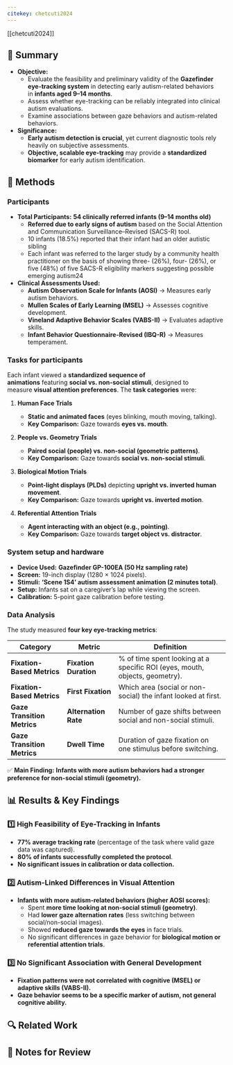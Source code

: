 ```yaml
---
citekey: chetcuti2024
---
```

[[chetcuti2024]]


## 📌 Summary

- **Objective:**
    - Evaluate the feasibility and preliminary validity of the **Gazefinder eye-tracking system** in detecting early autism-related behaviors in **infants aged 9–14 months**.
    - Assess whether eye-tracking can be reliably integrated into clinical autism evaluations.
    - Examine associations between gaze behaviors and autism-related behaviors.
- **Significance:**
    - **Early autism detection is crucial**, yet current diagnostic tools rely heavily on subjective assessments.
    - **Objective, scalable eye-tracking** may provide a **standardized biomarker** for early autism identification.

## 🔬 Methods

### Participants

- **Total Participants:** **54 clinically referred infants (9–14 months old)**
    - **Referred due to early signs of autism** based on the Social Attention and Communication Surveillance–Revised (SACS-R) tool.
    - 10 infants (18.5%) reported that their infant had an older autistic sibling
    - Each infant was referred to the larger study by a community health practitioner on the basis of showing three- (26%), four- (26%), or five (48%) of five SACS-R eligibility markers  suggesting possible emerging autism24
- **Clinical Assessments Used:**
    - **Autism Observation Scale for Infants (AOSI)** → Measures early autism behaviors.
    - **Mullen Scales of Early Learning (MSEL)** → Assesses cognitive development.
    - **Vineland Adaptive Behavior Scales (VABS-II)** → Evaluates adaptive skills.
    - **Infant Behavior Questionnaire-Revised (IBQ-R)** → Measures temperament.

### Tasks for participants

Each infant viewed a **standardized sequence of animations** featuring **social vs. non-social stimuli**, designed to measure **visual attention preferences**. The **task categories** were:

1. **Human Face Trials**
    
    - **Static and animated faces** (eyes blinking, mouth moving, talking).
    - **Key Comparison:** Gaze towards **eyes vs. mouth**.
2. **People vs. Geometry Trials**
    
    - **Paired social (people) vs. non-social (geometric patterns)**.
    - **Key Comparison:** Gaze towards **social vs. non-social stimuli**.
3. **Biological Motion Trials**
    
    - **Point-light displays (PLDs)** depicting **upright vs. inverted human movement**.
    - **Key Comparison:** Gaze towards **upright vs. inverted motion**.
4. **Referential Attention Trials**
    
    - **Agent interacting with an object (e.g., pointing)**.
    - **Key Comparison:** Gaze towards **target object vs. distractor**.

### System setup and hardware

- **Device Used:** **Gazefinder GP-100EA (50 Hz sampling rate)**
- **Screen:** 19-inch display (1280 × 1024 pixels).
- **Stimuli:** **‘Scene 1S4’ autism assessment animation (2 minutes total)**.
- **Setup:** Infants sat on a caregiver’s lap while viewing the screen.
- **Calibration:** 5-point gaze calibration before testing.

### Data Analysis

The study measured **four key eye-tracking metrics**:

|**Category**|**Metric**|**Definition**|
|---|---|---|
|**Fixation-Based Metrics**|**Fixation Duration**|% of time spent looking at a specific ROI (eyes, mouth, objects, geometry).|
|**Fixation-Based Metrics**|**First Fixation**|Which area (social or non-social) the infant looked at first.|
|**Gaze Transition Metrics**|**Alternation Rate**|Number of gaze shifts between social and non-social stimuli.|
|**Gaze Transition Metrics**|**Dwell Time**|Duration of gaze fixation on one stimulus before switching.|

✅ **Main Finding:** **Infants with more autism behaviors had a stronger preference for non-social stimuli (geometry).**

## 📊 Results & Key Findings

### **1️⃣ High Feasibility of Eye-Tracking in Infants**

- **77% average tracking rate** (percentage of the task where valid gaze data was captured).
- **80% of infants successfully completed the protocol**.
- **No significant issues in calibration or data collection.**

### **2️⃣ Autism-Linked Differences in Visual Attention**

- **Infants with more autism-related behaviors (higher AOSI scores):**
    - Spent **more time looking at non-social stimuli (geometry)**.
    - Had **lower gaze alternation rates** (less switching between social/non-social images).
    - Showed **reduced gaze towards the eyes** in face trials.
    - No significant differences in gaze behavior for **biological motion or referential attention trials**.

### **3️⃣ No Significant Association with General Development**

- **Fixation patterns were not correlated with cognitive (MSEL) or adaptive skills (VABS-II).**
- **Gaze behavior seems to be a specific marker of autism, not general cognitive ability.**

## 🔍 Related Work

## 📝 Notes for Review